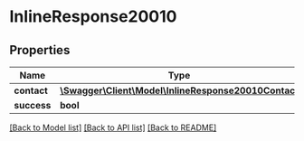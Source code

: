 # InlineResponse20010

## Properties
Name | Type | Description | Notes
------------ | ------------- | ------------- | -------------
**contact** | [**\Swagger\Client\Model\InlineResponse20010Contact**](InlineResponse20010Contact.md) |  | [optional] 
**success** | **bool** |  | [optional] 

[[Back to Model list]](../../README.md#documentation-for-models) [[Back to API list]](../../README.md#documentation-for-api-endpoints) [[Back to README]](../../README.md)

